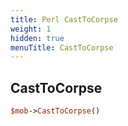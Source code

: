 ```yaml
---
title: Perl CastToCorpse
weight: 1
hidden: true
menuTitle: CastToCorpse
---
```

## CastToCorpse
```perl
$mob->CastToCorpse()
```